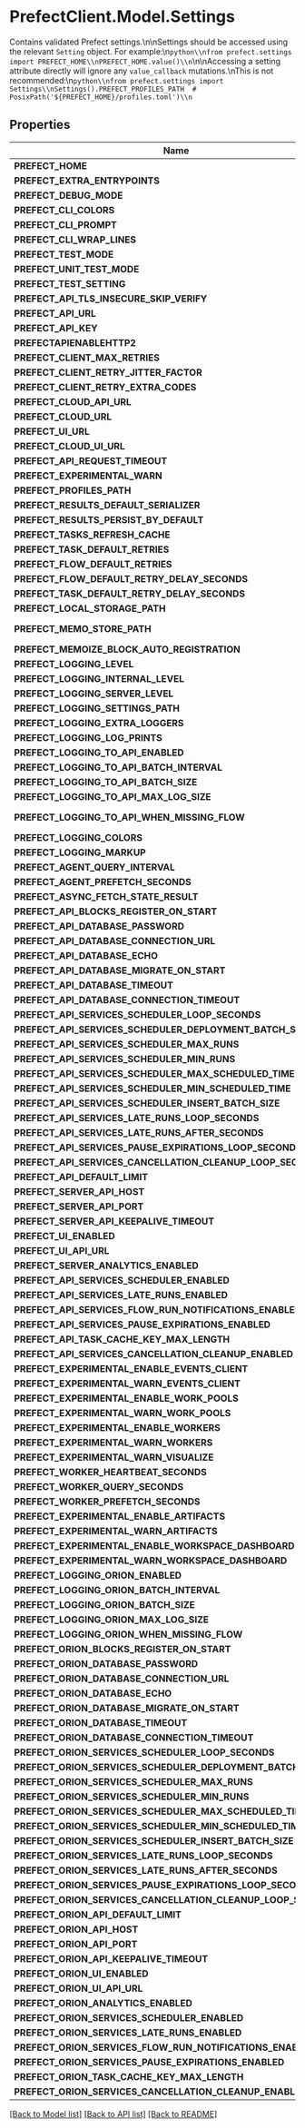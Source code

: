 # PrefectClient.Model.Settings
Contains validated Prefect settings.\\n\\nSettings should be accessed using the relevant `Setting` object. For example:\\n```python\\nfrom prefect.settings import PREFECT_HOME\\nPREFECT_HOME.value()\\n```\\n\\nAccessing a setting attribute directly will ignore any `value_callback` mutations.\\nThis is not recommended:\\n```python\\nfrom prefect.settings import Settings\\nSettings().PREFECT_PROFILES_PATH  # PosixPath('${PREFECT_HOME}/profiles.toml')\\n```

## Properties

Name | Type | Description | Notes
------------ | ------------- | ------------- | -------------
**PREFECT_HOME** | **string** |  | [optional] [default to "~\\.prefect"]
**PREFECT_EXTRA_ENTRYPOINTS** | **string** |  | [optional] [default to ""]
**PREFECT_DEBUG_MODE** | **bool** |  | [optional] [default to false]
**PREFECT_CLI_COLORS** | **bool** |  | [optional] [default to true]
**PREFECT_CLI_PROMPT** | **bool** |  | [optional] 
**PREFECT_CLI_WRAP_LINES** | **bool** |  | [optional] [default to true]
**PREFECT_TEST_MODE** | **bool** |  | [optional] [default to false]
**PREFECT_UNIT_TEST_MODE** | **bool** |  | [optional] [default to false]
**PREFECT_TEST_SETTING** | **Object** |  | [optional] 
**PREFECT_API_TLS_INSECURE_SKIP_VERIFY** | **bool** |  | [optional] [default to false]
**PREFECT_API_URL** | **string** |  | [optional] 
**PREFECT_API_KEY** | **string** |  | [optional] 
**PREFECTAPIENABLEHTTP2** | **bool** |  | [optional] [default to true]
**PREFECT_CLIENT_MAX_RETRIES** | **int** |  | [optional] [default to 5]
**PREFECT_CLIENT_RETRY_JITTER_FACTOR** | **decimal** |  | [optional] [default to 0.2M]
**PREFECT_CLIENT_RETRY_EXTRA_CODES** | **string** |  | [optional] [default to ""]
**PREFECT_CLOUD_API_URL** | **string** |  | [optional] [default to "https://api.prefect.cloud/api"]
**PREFECT_CLOUD_URL** | **string** |  | [optional] 
**PREFECT_UI_URL** | **string** |  | [optional] 
**PREFECT_CLOUD_UI_URL** | **string** |  | [optional] 
**PREFECT_API_REQUEST_TIMEOUT** | **decimal** |  | [optional] [default to 30M]
**PREFECT_EXPERIMENTAL_WARN** | **bool** |  | [optional] [default to true]
**PREFECT_PROFILES_PATH** | **string** |  | [optional] [default to "${PREFECT_HOME}\\profiles.toml"]
**PREFECT_RESULTS_DEFAULT_SERIALIZER** | **string** |  | [optional] [default to "pickle"]
**PREFECT_RESULTS_PERSIST_BY_DEFAULT** | **bool** |  | [optional] [default to false]
**PREFECT_TASKS_REFRESH_CACHE** | **bool** |  | [optional] [default to false]
**PREFECT_TASK_DEFAULT_RETRIES** | **int** |  | [optional] [default to 0]
**PREFECT_FLOW_DEFAULT_RETRIES** | **int** |  | [optional] [default to 0]
**PREFECT_FLOW_DEFAULT_RETRY_DELAY_SECONDS** | [**PrefectFlowDefaultRetryDelaySeconds**](PrefectFlowDefaultRetryDelaySeconds.md) |  | [optional] 
**PREFECT_TASK_DEFAULT_RETRY_DELAY_SECONDS** | [**PrefectTaskDefaultRetryDelaySeconds**](PrefectTaskDefaultRetryDelaySeconds.md) |  | [optional] 
**PREFECT_LOCAL_STORAGE_PATH** | **string** |  | [optional] [default to "${PREFECT_HOME}\\storage"]
**PREFECT_MEMO_STORE_PATH** | **string** |  | [optional] [default to "${PREFECT_HOME}\\memo_store.toml"]
**PREFECT_MEMOIZE_BLOCK_AUTO_REGISTRATION** | **bool** |  | [optional] [default to true]
**PREFECT_LOGGING_LEVEL** | **string** |  | [optional] [default to "INFO"]
**PREFECT_LOGGING_INTERNAL_LEVEL** | **string** |  | [optional] [default to "ERROR"]
**PREFECT_LOGGING_SERVER_LEVEL** | **string** |  | [optional] [default to "WARNING"]
**PREFECT_LOGGING_SETTINGS_PATH** | **string** |  | [optional] [default to "${PREFECT_HOME}\\logging.yml"]
**PREFECT_LOGGING_EXTRA_LOGGERS** | **string** |  | [optional] [default to ""]
**PREFECT_LOGGING_LOG_PRINTS** | **bool** |  | [optional] [default to false]
**PREFECT_LOGGING_TO_API_ENABLED** | **bool** |  | [optional] [default to true]
**PREFECT_LOGGING_TO_API_BATCH_INTERVAL** | **decimal** |  | [optional] [default to 2M]
**PREFECT_LOGGING_TO_API_BATCH_SIZE** | **int** |  | [optional] [default to 4000000]
**PREFECT_LOGGING_TO_API_MAX_LOG_SIZE** | **int** |  | [optional] [default to 1000000]
**PREFECT_LOGGING_TO_API_WHEN_MISSING_FLOW** | **string** |  | [optional] [default to PREFECTLOGGINGTOAPIWHENMISSINGFLOWEnum.Warn]
**PREFECT_LOGGING_COLORS** | **bool** |  | [optional] [default to true]
**PREFECT_LOGGING_MARKUP** | **bool** |  | [optional] [default to false]
**PREFECT_AGENT_QUERY_INTERVAL** | **decimal** |  | [optional] [default to 15M]
**PREFECT_AGENT_PREFETCH_SECONDS** | **int** |  | [optional] [default to 15]
**PREFECT_ASYNC_FETCH_STATE_RESULT** | **bool** |  | [optional] [default to false]
**PREFECT_API_BLOCKS_REGISTER_ON_START** | **bool** |  | [optional] [default to true]
**PREFECT_API_DATABASE_PASSWORD** | **string** |  | [optional] 
**PREFECT_API_DATABASE_CONNECTION_URL** | **string** |  | [optional] 
**PREFECT_API_DATABASE_ECHO** | **bool** |  | [optional] [default to false]
**PREFECT_API_DATABASE_MIGRATE_ON_START** | **bool** |  | [optional] [default to true]
**PREFECT_API_DATABASE_TIMEOUT** | **decimal** |  | [optional] [default to 10M]
**PREFECT_API_DATABASE_CONNECTION_TIMEOUT** | **decimal** |  | [optional] [default to 5M]
**PREFECT_API_SERVICES_SCHEDULER_LOOP_SECONDS** | **decimal** |  | [optional] [default to 60M]
**PREFECT_API_SERVICES_SCHEDULER_DEPLOYMENT_BATCH_SIZE** | **int** |  | [optional] [default to 100]
**PREFECT_API_SERVICES_SCHEDULER_MAX_RUNS** | **int** |  | [optional] [default to 100]
**PREFECT_API_SERVICES_SCHEDULER_MIN_RUNS** | **int** |  | [optional] [default to 3]
**PREFECT_API_SERVICES_SCHEDULER_MAX_SCHEDULED_TIME** | **decimal** |  | [optional] [default to 8640000M]
**PREFECT_API_SERVICES_SCHEDULER_MIN_SCHEDULED_TIME** | **decimal** |  | [optional] [default to 3600M]
**PREFECT_API_SERVICES_SCHEDULER_INSERT_BATCH_SIZE** | **int** |  | [optional] [default to 500]
**PREFECT_API_SERVICES_LATE_RUNS_LOOP_SECONDS** | **decimal** |  | [optional] [default to 5M]
**PREFECT_API_SERVICES_LATE_RUNS_AFTER_SECONDS** | **decimal** |  | [optional] [default to 5M]
**PREFECT_API_SERVICES_PAUSE_EXPIRATIONS_LOOP_SECONDS** | **decimal** |  | [optional] [default to 5M]
**PREFECT_API_SERVICES_CANCELLATION_CLEANUP_LOOP_SECONDS** | **decimal** |  | [optional] [default to 20M]
**PREFECT_API_DEFAULT_LIMIT** | **int** |  | [optional] [default to 200]
**PREFECT_SERVER_API_HOST** | **string** |  | [optional] [default to "127.0.0.1"]
**PREFECT_SERVER_API_PORT** | **int** |  | [optional] [default to 4200]
**PREFECT_SERVER_API_KEEPALIVE_TIMEOUT** | **int** |  | [optional] [default to 5]
**PREFECT_UI_ENABLED** | **bool** |  | [optional] [default to true]
**PREFECT_UI_API_URL** | **string** |  | [optional] 
**PREFECT_SERVER_ANALYTICS_ENABLED** | **bool** |  | [optional] [default to true]
**PREFECT_API_SERVICES_SCHEDULER_ENABLED** | **bool** |  | [optional] [default to true]
**PREFECT_API_SERVICES_LATE_RUNS_ENABLED** | **bool** |  | [optional] [default to true]
**PREFECT_API_SERVICES_FLOW_RUN_NOTIFICATIONS_ENABLED** | **bool** |  | [optional] [default to true]
**PREFECT_API_SERVICES_PAUSE_EXPIRATIONS_ENABLED** | **bool** |  | [optional] [default to true]
**PREFECT_API_TASK_CACHE_KEY_MAX_LENGTH** | **int** |  | [optional] [default to 2000]
**PREFECT_API_SERVICES_CANCELLATION_CLEANUP_ENABLED** | **bool** |  | [optional] [default to true]
**PREFECT_EXPERIMENTAL_ENABLE_EVENTS_CLIENT** | **bool** |  | [optional] [default to true]
**PREFECT_EXPERIMENTAL_WARN_EVENTS_CLIENT** | **bool** |  | [optional] [default to false]
**PREFECT_EXPERIMENTAL_ENABLE_WORK_POOLS** | **bool** |  | [optional] [default to true]
**PREFECT_EXPERIMENTAL_WARN_WORK_POOLS** | **bool** |  | [optional] [default to false]
**PREFECT_EXPERIMENTAL_ENABLE_WORKERS** | **bool** |  | [optional] [default to true]
**PREFECT_EXPERIMENTAL_WARN_WORKERS** | **bool** |  | [optional] [default to false]
**PREFECT_EXPERIMENTAL_WARN_VISUALIZE** | **bool** |  | [optional] [default to true]
**PREFECT_WORKER_HEARTBEAT_SECONDS** | **decimal** |  | [optional] [default to 30M]
**PREFECT_WORKER_QUERY_SECONDS** | **decimal** |  | [optional] [default to 10M]
**PREFECT_WORKER_PREFETCH_SECONDS** | **decimal** |  | [optional] [default to 10M]
**PREFECT_EXPERIMENTAL_ENABLE_ARTIFACTS** | **bool** |  | [optional] [default to true]
**PREFECT_EXPERIMENTAL_WARN_ARTIFACTS** | **bool** |  | [optional] [default to false]
**PREFECT_EXPERIMENTAL_ENABLE_WORKSPACE_DASHBOARD** | **bool** |  | [optional] [default to true]
**PREFECT_EXPERIMENTAL_WARN_WORKSPACE_DASHBOARD** | **bool** |  | [optional] [default to false]
**PREFECT_LOGGING_ORION_ENABLED** | **bool** |  | [optional] 
**PREFECT_LOGGING_ORION_BATCH_INTERVAL** | **decimal** |  | [optional] 
**PREFECT_LOGGING_ORION_BATCH_SIZE** | **int** |  | [optional] 
**PREFECT_LOGGING_ORION_MAX_LOG_SIZE** | **int** |  | [optional] 
**PREFECT_LOGGING_ORION_WHEN_MISSING_FLOW** | **string** |  | [optional] 
**PREFECT_ORION_BLOCKS_REGISTER_ON_START** | **bool** |  | [optional] 
**PREFECT_ORION_DATABASE_PASSWORD** | **string** |  | [optional] 
**PREFECT_ORION_DATABASE_CONNECTION_URL** | **string** |  | [optional] 
**PREFECT_ORION_DATABASE_ECHO** | **bool** |  | [optional] 
**PREFECT_ORION_DATABASE_MIGRATE_ON_START** | **bool** |  | [optional] 
**PREFECT_ORION_DATABASE_TIMEOUT** | **decimal** |  | [optional] 
**PREFECT_ORION_DATABASE_CONNECTION_TIMEOUT** | **decimal** |  | [optional] 
**PREFECT_ORION_SERVICES_SCHEDULER_LOOP_SECONDS** | **decimal** |  | [optional] 
**PREFECT_ORION_SERVICES_SCHEDULER_DEPLOYMENT_BATCH_SIZE** | **int** |  | [optional] 
**PREFECT_ORION_SERVICES_SCHEDULER_MAX_RUNS** | **int** |  | [optional] 
**PREFECT_ORION_SERVICES_SCHEDULER_MIN_RUNS** | **int** |  | [optional] 
**PREFECT_ORION_SERVICES_SCHEDULER_MAX_SCHEDULED_TIME** | **decimal** |  | [optional] 
**PREFECT_ORION_SERVICES_SCHEDULER_MIN_SCHEDULED_TIME** | **decimal** |  | [optional] 
**PREFECT_ORION_SERVICES_SCHEDULER_INSERT_BATCH_SIZE** | **int** |  | [optional] 
**PREFECT_ORION_SERVICES_LATE_RUNS_LOOP_SECONDS** | **decimal** |  | [optional] 
**PREFECT_ORION_SERVICES_LATE_RUNS_AFTER_SECONDS** | **decimal** |  | [optional] 
**PREFECT_ORION_SERVICES_PAUSE_EXPIRATIONS_LOOP_SECONDS** | **decimal** |  | [optional] 
**PREFECT_ORION_SERVICES_CANCELLATION_CLEANUP_LOOP_SECONDS** | **decimal** |  | [optional] 
**PREFECT_ORION_API_DEFAULT_LIMIT** | **int** |  | [optional] 
**PREFECT_ORION_API_HOST** | **string** |  | [optional] 
**PREFECT_ORION_API_PORT** | **int** |  | [optional] 
**PREFECT_ORION_API_KEEPALIVE_TIMEOUT** | **int** |  | [optional] 
**PREFECT_ORION_UI_ENABLED** | **bool** |  | [optional] 
**PREFECT_ORION_UI_API_URL** | **string** |  | [optional] 
**PREFECT_ORION_ANALYTICS_ENABLED** | **bool** |  | [optional] 
**PREFECT_ORION_SERVICES_SCHEDULER_ENABLED** | **bool** |  | [optional] 
**PREFECT_ORION_SERVICES_LATE_RUNS_ENABLED** | **bool** |  | [optional] 
**PREFECT_ORION_SERVICES_FLOW_RUN_NOTIFICATIONS_ENABLED** | **bool** |  | [optional] 
**PREFECT_ORION_SERVICES_PAUSE_EXPIRATIONS_ENABLED** | **bool** |  | [optional] 
**PREFECT_ORION_TASK_CACHE_KEY_MAX_LENGTH** | **int** |  | [optional] 
**PREFECT_ORION_SERVICES_CANCELLATION_CLEANUP_ENABLED** | **bool** |  | [optional] 

[[Back to Model list]](../README.md#documentation-for-models) [[Back to API list]](../README.md#documentation-for-api-endpoints) [[Back to README]](../README.md)

